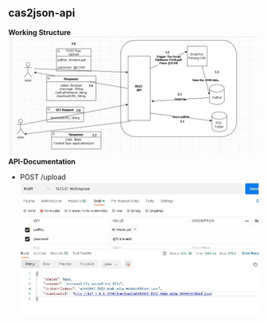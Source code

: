 ##  cas2json-api

**Working Structure**
![API-WORKING](https://raw.githubusercontent.com/Shashwatsingh22/cas2json-api/main/Stucture/1.JPG)
**API-Documentation**

-	POST    /upload 
![Upload-Parse-Data](https://raw.githubusercontent.com/Shashwatsingh22/cas2json-api/main/Stucture/2.JPG)
